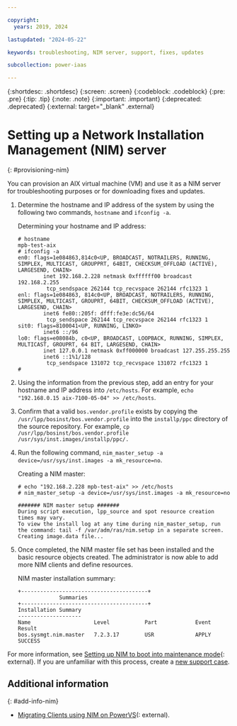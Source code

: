 ```yaml
---

copyright:
  years: 2019, 2024

lastupdated: "2024-05-22"

keywords: troubleshooting, NIM server, support, fixes, updates

subcollection: power-iaas

---
```


{:shortdesc: .shortdesc}
{:screen: .screen}
{:codeblock: .codeblock}
{:pre: .pre}
{:tip: .tip}
{:note: .note}
{:important: .important}
{:deprecated: .deprecated}
{:external: target="_blank" .external}

# Setting up a Network Installation Management (NIM) server
{: #provisioning-nim}

You can provision an AIX virtual machine (VM) and use it as a NIM server for troubleshooting purposes or for downloading fixes and updates.

1. Determine the hostname and IP address of the system by using the following two commands, `hostname` and `ifconfig -a`.

    Determining your hostname and IP address:

    ```screen
    # hostname
    mpb-test-aix
    # ifconfig -a
    en0: flags=1e084863,814c0<UP, BROADCAST, NOTRAILERS, RUNNING, SIMPLEX, MULTICAST, GROUPPRT, 64BIT, CHECKSUM_OFFLOAD (ACTIVE), LARGESEND, CHAIN>
            inet 192.168.2.228 netmask 0xffffff00 broadcast 192.168.2.255
             tcp_sendspace 262144 tcp_recvspace 262144 rfc1323 1
    enl: flags=1e084863, 814c0<UP, BROADCAST, NOTRAILERS, RUNNING, SIMPLEX, MULTICAST, GROUPRT, 64BIT, CHECKSUM_OFFLOAD (ACTIVE), LARGESEND, CHAIN>
            inet6 fe80::205f: dfff:fe3e:dc56/64
             tcp_sendspace 262144 tcp_recvspace 262144 rfc1323 1
    sit0: flags=8100041<UP, RUNNING, LINKO>
            inet6 ::/96
    lo0: flags=e08084b, c0<UP, BROADCAST, LOOPBACK, RUNNING, SIMPLEX, MULTICAST, GROUPRT, 64 BIT, LARGESEND, CHAIN>
            inet 127.0.0.1 netmask 0xff000000 broadcast 127.255.255.255
            inet6 ::1%1/128
             tcp_sendspace 131072 tcp_recvspace 131072 rfc1323 1
    #
    ```

2. Using the information from the previous step, add an entry for your hostname and IP address into `/etc/hosts`. For example, `echo "192.168.0.15 aix-7100-05-04" >> /etc/hosts`.

3. Confirm that a valid `bos.vendor.profile` exists by copying the `/usr/lpp/bosinst/bos.vendor.profile` into the `installp/ppc` directory of the source repository.
    For example, `cp /usr/lpp/bosinst/bos.vendor.profile  /usr/sys/inst.images/installp/ppc/.`

4. Run the following command, `nim_master_setup -a device=/usr/sys/inst.images -a mk_resource=no`.

    Creating a NIM master:

    ```screen
    # echo "192.168.2.228 mpb-test-aix" >> /etc/hosts
    # nim_master_setup -a device=/usr/sys/inst.images -a mk_resource=no

    ####### NIM master setup #######
    During script execution, lpp_source and spot resource creation times may vary.
    To view the install log at any time during nim_master_setup, run the command: tail -f /var/adm/ras/nim.setup in a separate screen.
    Creating image.data file...
    ```

5. Once completed, the NIM master file set has been installed and the basic resource objects created. The administrator is now able to add more NIM clients and define resources.

    NIM master installation summary:

    ```screen
    +----------------------------------------+
                 Summaries
    +----------------------------------------+
    Installation Summary
    --------------------
    Name                    Level           Part            Event           Result
    bos.sysmgt.nim.master   7.2.3.17        USR             APPLY           SUCCESS
    ```

For more information, see [Setting up NIM to boot into maintenance mode](https://www.ibm.com/support/pages/setting-nim-boot-maintenance-mode){: external}. If you are unfamiliar with this process, create a [new support case](/docs/power-iaas?topic=power-iaas-getting-help-and-support).

## Additional information
{: #add-info-nim}

 - [Migrating Clients using NIM on PowerVS](https://www.ibm.com/support/pages/node/7033798)(: external).

